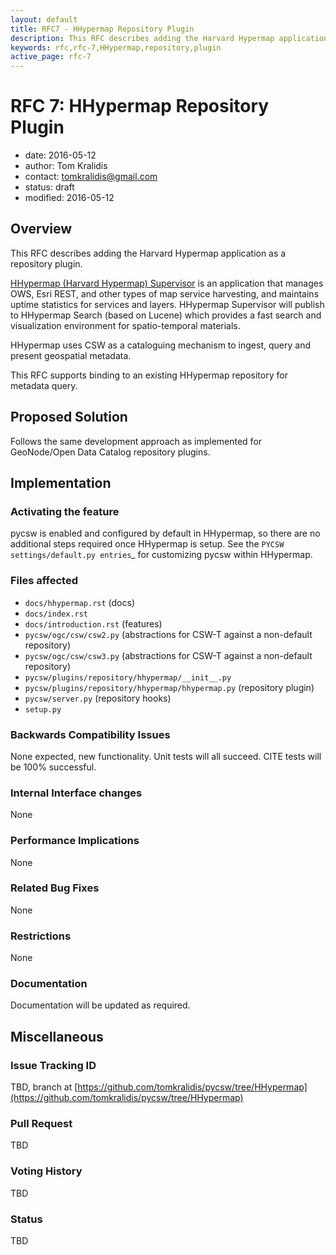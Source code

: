 ```yaml
---
layout: default
title: RFC7 - HHypermap Repository Plugin
description: This RFC describes adding the Harvard Hypermap application as a repository plugin
keywords: rfc,rfc-7,HHypermap,repository,plugin
active_page: rfc-7
---
```


# RFC 7: HHypermap Repository Plugin

- date: 2016-05-12
- author: Tom Kralidis
- contact: tomkralidis@gmail.com
- status: draft
- modified: 2016-05-12

## Overview

This RFC describes adding the Harvard Hypermap application as a repository plugin.

[HHypermap (Harvard Hypermap) Supervisor](https://github.com/cga-harvard/HHypermap) is an application that manages OWS, Esri REST, and other types of map service harvesting, and maintains uptime statistics for services and layers. HHypermap Supervisor will publish to HHypermap Search (based on Lucene) which provides a fast search and visualization environment for spatio-temporal materials. 

HHypermap uses CSW as a cataloguing mechanism to ingest, query and present geospatial metadata.

This RFC supports binding to an existing HHypermap repository for metadata query.

## Proposed Solution

Follows the same development approach as implemented for GeoNode/Open Data Catalog repository plugins.

## Implementation

### Activating the feature

pycsw is enabled and configured by default in HHypermap, so there are no additional steps required once HHypermap is setup.  See the ``PYCSW`` `settings/default.py entries`_ for customizing pycsw within HHypermap.


### Files affected

- `docs/hhypermap.rst` (docs)
- `docs/index.rst`
- `docs/introduction.rst` (features)
- `pycsw/ogc/csw/csw2.py` (abstractions for CSW-T against a non-default repository)
- `pycsw/ogc/csw/csw3.py` (abstractions for CSW-T against a non-default repository)
- `pycsw/plugins/repository/hhypermap/__init__.py`
- `pycsw/plugins/repository/hhypermap/hhypermap.py` (repository plugin)
- `pycsw/server.py` (repository hooks)
- `setup.py`

### Backwards Compatibility Issues

None expected, new functionality. Unit tests will all succeed. CITE tests will be 100% successful.

### Internal Interface changes

None

### Performance Implications

None

### Related Bug Fixes

None

### Restrictions

None

### Documentation

Documentation will be updated as required.  

## Miscellaneous

### Issue Tracking ID

TBD, branch at [https://github.com/tomkralidis/pycsw/tree/HHypermap](https://github.com/tomkralidis/pycsw/tree/HHypermap)

### Pull Request

TBD

### Voting History

TBD

### Status

TBD
